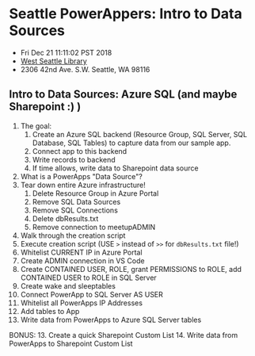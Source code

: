 # Seattle PowerAppers: Intro to Data Sources

- Fri Dec 21 11:11:02 PST 2018
- [West Seattle Library](https://www.spl.org/hours-and-locations/west-seattle-branch)
- 2306 42nd Ave. S.W. Seattle, WA 98116 

## Intro to Data Sources: Azure SQL (and maybe Sharepoint :) )

1. The goal:
   1. Create an Azure SQL backend (Resource Group, SQL Server, SQL Database, SQL Tables) to capture data from our sample app.
   2. Connect app to this backend
   3. Write records to backend
   4. If time allows, write data to Sharepoint data source
2. What is a PowerApps "Data Source"?
3. Tear down entire Azure infrastructure!
   1. Delete Resource Group in Azure Portal
   2. Remove SQL Data Sources
   3. Remove SQL Connections
   4. Delete dbResults.txt
   5. Remove connection to meetupADMIN
4. Walk through the creation script
5. Execute creation script (USE `>` instead of `>>` for `dbResults.txt` file!)
6. Whitelist CURRENT IP in Azure Portal
7. Create ADMIN connection in VS Code
8. Create CONTAINED USER, ROLE, grant PERMISSIONS to ROLE, add CONTAINED USER to ROLE in SQL Server
9.  Create wake and sleeptables
10. Connect PowerApp to SQL Server AS USER
11. Whitelist all PowerApps IP Addresses
12. Add tables to App
13. Write data from PowerApps to Azure SQL Server tables

BONUS: 
13. Create a quick Sharepoint Custom List
14. Write data from PowerApps to Sharepoint Custom List
